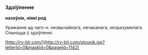### Здзіўленне
**назоўнік, ніякі род**

Уражанне ад чаго-н. незвычайнага, нечаканага, незразумелага. Спыніцца ў здзіўленні.

<a rel="author">[http://rv-blr.com/](http://rv-blr.com/slounik.jsp?letterId=0&maskId=0&pageId=1142)</a>
